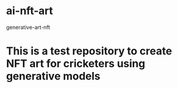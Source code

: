 # ai-nft-art
generative-art-nft
# This is a test repository to create NFT art for cricketers using generative models
